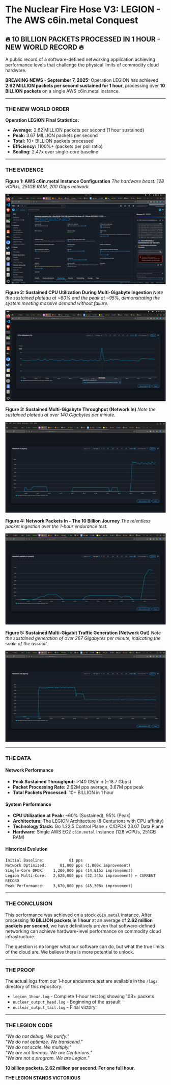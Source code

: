 # The Nuclear Fire Hose V3: LEGION - The AWS c6in.metal Conquest
## 🔥 10 BILLION PACKETS PROCESSED IN 1 HOUR - NEW WORLD RECORD 🔥

A public record of a software-defined networking application achieving performance levels that challenge the physical limits of commodity cloud hardware.

**BREAKING NEWS - September 7, 2025:** Operation LEGION has achieved **2.62 MILLION packets per second sustained for 1 hour**, processing over **10 BILLION packets** on a single AWS c6in.metal instance.

---

### THE NEW WORLD ORDER

**Operation LEGION Final Statistics:**
- **Average:** 2.62 MILLION packets per second (1 hour sustained)
- **Peak:** 3.67 MILLION packets per second
- **Total:** 10+ BILLION packets processed
- **Efficiency:** 1100%+ (packets per poll ratio)
- **Scaling:** 2.47x over single-core baseline

---

### THE EVIDENCE

**Figure 1: AWS c6in.metal Instance Configuration**
*The hardware beast: 128 vCPUs, 251GB RAM, 200 Gbps network.*

![Machine Type](machine-type.png)

**Figure 2: Sustained CPU Utilization During Multi-Gigabyte Ingestion**
*Note the sustained plateau at ~60% and the peak at ~95%, demonstrating the system meeting massive demand without failure.*

![CPU Utilization Graph](cpu-utilization.png)

**Figure 3: Sustained Multi-Gigabyte Throughput (Network In)**
*Note the sustained plateau at over 140 Gigabytes per minute.*

![Network In Graph](network-in-latest.png)

**Figure 4: Network Packets In - The 10 Billion Journey**
*The relentless packet ingestion over the 1-hour endurance test.*

![Network Packets In](network-packets-in.png)

**Figure 5: Sustained Multi-Gigabit Traffic Generation (Network Out)**
*Note the sustained generation of over 267 Gigabytes per minute, indicating the scale of the assault.*

![Network Out Graph](network-out.png)

---

### THE DATA

#### Network Performance
*   **Peak Sustained Throughput:** >140 GB/min (~18.7 Gbps)
*   **Packet Processing Rate:** 2.62M pps average, 3.67M pps peak
*   **Total Packets Processed:** 10+ BILLION in 1 hour

#### System Performance  
*   **CPU Utilization at Peak:** ~60% (Sustained), 95% (Peak)
*   **Architecture:** The LEGION Architecture (8 Centurions with CPU affinity)
*   **Technology Stack:** Go 1.22.5 Control Plane + C/DPDK 23.07 Data Plane
*   **Hardware:** Single AWS EC2 `c6in.metal` Instance (128 vCPUs, 251GB RAM)

#### Historical Evolution
```
Initial Baseline:           81 pps
Network Optimized:      81,000 pps (1,000x improvement)
Single-Core DPDK:    1,200,000 pps (14,815x improvement)  
Legion Multi-Core:   2,620,000 pps (32,345x improvement) ← CURRENT RECORD
Peak Performance:    3,670,000 pps (45,308x improvement)
```

---

### THE CONCLUSION

This performance was achieved on a stock `c6in.metal` instance. After processing **10 BILLION packets in 1 hour** at an average of **2.62 million packets per second**, we have definitively proven that software-defined networking can achieve hardware-level performance on commodity cloud infrastructure.

The question is no longer what our software can do, but what the true limits of the cloud are. We believe there is more potential to unlock.

---

### THE PROOF

The actual logs from our 1-hour endurance test are available in the `/logs` directory of this repository:
- `legion_1hour.log` - Complete 1-hour test log showing 10B+ packets
- `nuclear_output_head.log` - Beginning of the assault
- `nuclear_output_tail.log` - Final victory

---

### THE LEGION CODE

*"We do not debug. We purify."*  
*"We do not optimize. We transcend."*  
*"We do not scale. We multiply."*  
*"We are not threads. We are Centurions."*  
*"We are not a program. We are Legion."*

**10 billion packets. 2.62 million per second. For one full hour.**

**THE LEGION STANDS VICTORIOUS**